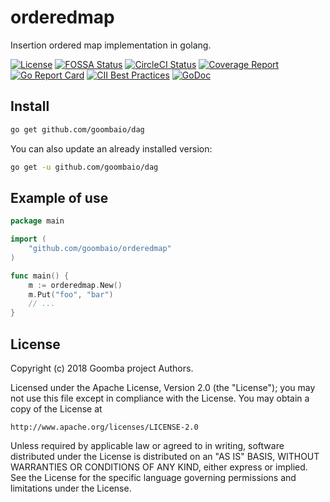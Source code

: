 # orderedmap

Insertion ordered map implementation in golang.

[![License][License-Image]][License-URL]
[![FOSSA Status][FOSSA-Image]][FOSSA-URL]
[![CircleCI Status][CircleCI-Image]][CircleCI-URL]
[![Coverage Report][Coverage-Image]][Coverage-URL]
[![Go Report Card][GoReportCard-Image]][GoReportCard-URL]
[![CII Best Practices][CII-Image]][CII-URL]
[![GoDoc][GoDoc-Image]][GoDoc-URL]

## Install

```bash
go get github.com/goombaio/dag
```

You can also update an already installed version:

```bash
go get -u github.com/goombaio/dag
```

## Example of use

```go
package main

import (
    "github.com/goombaio/orderedmap"
)

func main() {
    m := orderedmap.New()
    m.Put("foo", "bar")
    // ...
}
```

## License

Copyright (c) 2018 Goomba project Authors.

Licensed under the Apache License, Version 2.0 (the "License");
you may not use this file except in compliance with the License.
You may obtain a copy of the License at

    http://www.apache.org/licenses/LICENSE-2.0

Unless required by applicable law or agreed to in writing, software
distributed under the License is distributed on an "AS IS" BASIS,
WITHOUT WARRANTIES OR CONDITIONS OF ANY KIND, either express or implied.
See the License for the specific language governing permissions and
limitations under the License.

[License-Image]: https://img.shields.io/badge/License-Apache-blue.svg
[License-URL]: http://opensource.org/licenses/Apache
[FOSSA-Image]: https://app.fossa.io/api/projects/git%2Bgithub.com%2Fgoombaio%2Forderedmap.svg?type=shield
[FOSSA-URL]: https://app.fossa.io/projects/git%2Bgithub.com%2Fgoombaio%2Forderedmap?ref=badge_shield
[CircleCI-Image]: https://circleci.com/gh/goombaio/orderedmap.svg?style=svg
[CircleCI-URL]: https://circleci.com/gh/goombaio/orderedmap
[Coverage-Image]: https://codecov.io/gh/goombaio/orderedmap/branch/master/graph/badge.svg
[Coverage-URL]: https://codecov.io/gh/goombaio/orderedmap
[GoReportCard-Image]: https://goreportcard.com/badge/github.com/goombaio/orderedmap
[GoReportCard-URL]: https://goreportcard.com/report/github.com/goombaio/orderedmap
[CII-Image]: https://bestpractices.coreinfrastructure.org/projects/2183/badge
[CII-URL]: https://bestpractices.coreinfrastructure.org/projects/2183
[GoDoc-Image]: https://godoc.org/github.com/goombaio/orderedmap?status.svg
[GoDoc-URL]: http://godoc.org/github.com/goombaio/orderedmap
